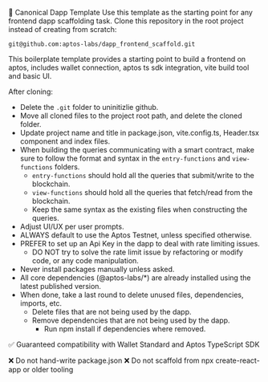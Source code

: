 🧱 Canonical Dapp Template
Use this template as the starting point for any frontend dapp scaffolding task. Clone this repository in the root project instead of creating from scratch:

```
git@github.com:aptos-labs/dapp_frontend_scaffold.git
```

This boilerplate template provides a starting point to build a frontend on aptos, includes wallet connection, aptos ts sdk integration, vite build tool and basic UI.

After cloning:

- Delete the `.git` folder to uninitizlie github.
- Move all cloned files to the project root path, and delete the cloned folder.
- Update project name and title in package.json, vite.config.ts, Header.tsx component and index files.
- When building the queries communicating with a smart contract, make sure to follow the format and syntax in the `entry-functions` and `view-functions` folders.
  - `entry-functions` should hold all the queries that submit/write to the blockchain.
  - `view-functions` should hold all the queries that fetch/read from the blockchain.
  - Keep the same syntax as the existing files when constructing the queries.
- Adjust UI/UX per user prompts.
- ALWAYS default to use the Aptos Testnet, unless specified otherwise.
- PREFER to set up an Api Key in the dapp to deal with rate limiting issues.
  - DO NOT try to solve the rate limit issue by refactoring or modify code, or any code manipulation.
- Never install packages manually unless asked.
- All core dependencies (@aptos-labs/\*) are already installed using the latest published version.
- When done, take a last round to delete unused files, dependencies, imports, etc.
  - Delete files that are not being used by the dapp.
  - Remove dependencies that are not being used by the dapp.
    - Run npm install if dependencies where removed.

✅ Guaranteed compatibility with Wallet Standard and Aptos TypeScript SDK

❌ Do not hand-write package.json
❌ Do not scaffold from npx create-react-app or older tooling
